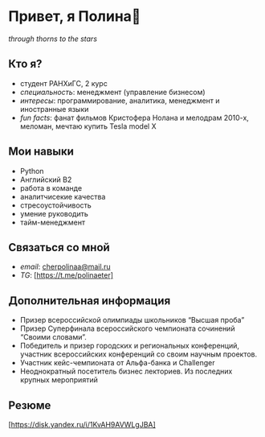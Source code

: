 # Привет, я Полина👋

*through thorns to the stars*

## Кто я?
- студент РАНХиГС, 2 курс
- *специальность*: менеджмент (управление бизнесом)
- *интересы*: программирование, аналитика, менеджмент и иностранные языки
- *fun facts*: фанат фильмов Кристофера Нолана и мелодрам 2010-х, меломан, мечтаю купить Tesla model X 


## Мои навыки
- Python
- Английский B2
- работа в команде
- аналитчисекие качества
- стресоустойчивость
- умение руководить
- тайм-менеджмент

## Связаться со мной
- *email*: cherpolinaa@mail.ru
- *TG*: [https://t.me/polinaeter]

## Дополнительная информация
- Призер всероссийской олимпиады школьников “Высшая проба”
- Призер Суперфинала всероссийского чемпионата сочинений “Своими словами”.
- Победитель и призер городских и региональных конференций, участник всероссийских конференций со своим научным проектов.
- Участник кейс-чемпионата от Альфа-банка и Challenger
- Неоднократный посетитель бизнес лекториев. Из последних крупных мероприятий 

## Резюме 
[https://disk.yandex.ru/i/1KvAH9AVWLgJBA]

